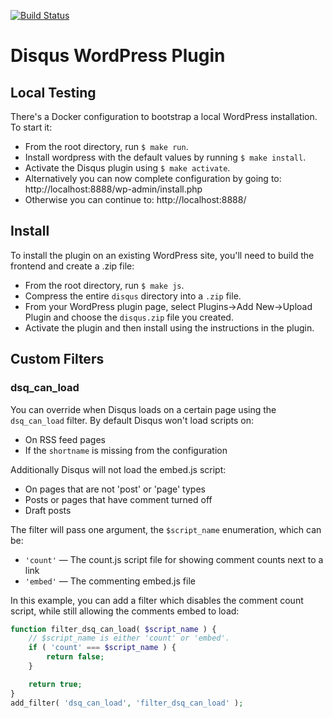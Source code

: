 [![Build Status](https://travis-ci.org/disqus/disqus-wordpress-plugin.svg?branch=master)](https://travis-ci.org/disqus/disqus-wordpress-plugin)

# Disqus WordPress Plugin

## Local Testing

There's a Docker configuration to bootstrap a local WordPress installation. To start it:

- From the root directory, run `$ make run`.
- Install wordpress with the default values by running `$ make install`.
- Activate the Disqus plugin using `$ make activate`.
- Alternatively you can now complete configuration by going to: http://localhost:8888/wp-admin/install.php
- Otherwise you can continue to: http://localhost:8888/

## Install

To install the plugin on an existing WordPress site, you'll need to build the frontend and create a .zip file:

- From the root directory, run `$ make js`.
- Compress the entire `disqus` directory into a `.zip` file.
- From your WordPress plugin page, select Plugins->Add New->Upload Plugin and choose the `disqus.zip` file you created.
- Activate the plugin and then install using the instructions in the plugin.

## Custom Filters

### dsq_can_load

You can override when Disqus loads on a certain page using the `dsq_can_load` filter. By default Disqus won't load scripts on:
- On RSS feed pages
- If the `shortname` is missing from the configuration

Additionally Disqus will not load the embed.js script:
- On pages that are not 'post' or 'page' types
- Posts or pages that have comment turned off
- Draft posts

The filter will pass one argument, the `$script_name` enumeration, which can be:
- `'count'` — The count.js script file for showing comment counts next to a link
- `'embed'` — The commenting embed.js file

In this example, you can add a filter which disables the comment count script, while still allowing the comments embed to load:

```php
function filter_dsq_can_load( $script_name ) {
    // $script_name is either 'count' or 'embed'.
	if ( 'count' === $script_name ) {
		return false;
	}

	return true;
}
add_filter( 'dsq_can_load', 'filter_dsq_can_load' );
```
